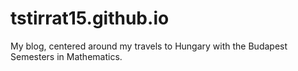 tstirrat15.github.io
====================

My blog, centered around my travels to Hungary with the Budapest Semesters in Mathematics.
